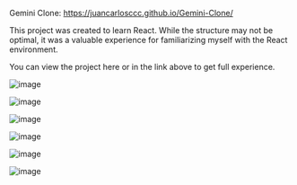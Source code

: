 Gemini Clone: https://juancarlosccc.github.io/Gemini-Clone/


This project was created to learn React. While the structure may not be optimal, it was a valuable experience for familiarizing myself with the React environment.

You can view the project here or in the link above to get full experience.


![image](https://github.com/user-attachments/assets/3ccc5fca-07a0-4b1d-b675-ad7d07052d39)


![image](https://github.com/user-attachments/assets/2bdffbb9-9b60-480c-8147-0f2fe8e35079)


![image](https://github.com/user-attachments/assets/80908d75-a03b-4f3c-a61f-adafa9231820)


![image](https://github.com/user-attachments/assets/e4cfe18d-74c2-434c-a2bd-27fa6c7d6a4c)


![image](https://github.com/user-attachments/assets/67515ab4-ac02-402d-a9fb-e873438cf752)


![image](https://github.com/user-attachments/assets/4155ed37-ace3-4db5-9d4c-ab5eae3984bf)

